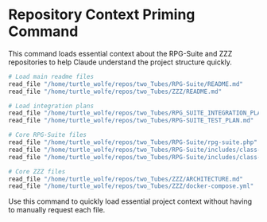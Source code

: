 # Repository Context Priming Command

This command loads essential context about the RPG-Suite and ZZZ repositories to help Claude understand the project structure quickly.

```bash
# Load main readme files
read_file "/home/turtle_wolfe/repos/two_Tubes/RPG-Suite/README.md"
read_file "/home/turtle_wolfe/repos/two_Tubes/ZZZ/README.md"

# Load integration plans
read_file "/home/turtle_wolfe/repos/two_Tubes/RPG_SUITE_INTEGRATION_PLAN.md"
read_file "/home/turtle_wolfe/repos/two_Tubes/RPG-SUITE_TEST_PLAN.md"

# Core RPG-Suite files
read_file "/home/turtle_wolfe/repos/two_Tubes/RPG-Suite/rpg-suite.php"
read_file "/home/turtle_wolfe/repos/two_Tubes/RPG-Suite/includes/class-rpg-suite.php"
read_file "/home/turtle_wolfe/repos/two_Tubes/RPG-Suite/includes/class-character-manager.php"

# Core ZZZ files
read_file "/home/turtle_wolfe/repos/two_Tubes/ZZZ/ARCHITECTURE.md"
read_file "/home/turtle_wolfe/repos/two_Tubes/ZZZ/docker-compose.yml"
```

Use this command to quickly load essential project context without having to manually request each file.